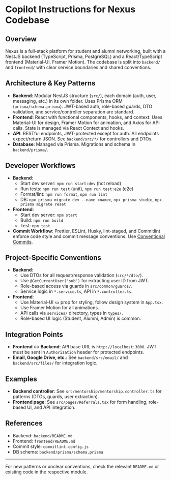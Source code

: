 # Copilot Instructions for Nexus Codebase

## Overview
Nexus is a full-stack platform for student and alumni networking, built with a NestJS backend (TypeScript, Prisma, PostgreSQL) and a React/TypeScript frontend (Material-UI, Framer Motion). The codebase is split into `backend/` and `frontend/` with clear service boundaries and shared conventions.

## Architecture & Key Patterns
- **Backend**: Modular NestJS structure (`src/`), each domain (auth, user, messaging, etc.) in its own folder. Uses Prisma ORM (`prisma/schema.prisma`). JWT-based auth, role-based guards, DTO validation, and service/controller separation are standard.
- **Frontend**: React with functional components, hooks, and context. Uses Material-UI for design, Framer Motion for animation, and Axios for API calls. State is managed via React Context and hooks.
- **API**: RESTful endpoints, JWT-protected except for auth. All endpoints expect/return JSON. See `backend/src/*/` for controllers and DTOs.
- **Database**: Managed via Prisma. Migrations and schema in `backend/prisma/`.

## Developer Workflows
- **Backend**:
  - Start dev server: `npm run start:dev` (hot reload)
  - Run tests: `npm run test` (unit), `npm run test:e2e` (e2e)
  - Format/lint: `npm run format`, `npm run lint`
  - DB: `npx prisma migrate dev --name <name>`, `npx prisma studio`, `npx prisma migrate reset`
- **Frontend**:
  - Start dev server: `npm start`
  - Build: `npm run build`
  - Test: `npm test`
- **Commit Workflow**: Prettier, ESLint, Husky, lint-staged, and Commitlint enforce code style and commit message conventions. Use [Conventional Commits](https://www.conventionalcommits.org/en/v1.0.0/).

## Project-Specific Conventions
- **Backend**:
  - Use DTOs for all request/response validation (`src/*/dto/`).
  - Use `@GetCurrentUser('sub')` for extracting user ID from JWT.
  - Role-based access via guards in `src/common/guards/`.
  - Service logic in `*.service.ts`, API in `*.controller.ts`.
- **Frontend**:
  - Use Material-UI `sx` prop for styling, follow design system in `App.tsx`.
  - Use Framer Motion for all animations.
  - API calls via `services/` directory, types in `types/`.
  - Role-based UI logic (Student, Alumni, Admin) is common.

## Integration Points
- **Frontend <-> Backend**: API base URL is `http://localhost:3000`. JWT must be sent in `Authorization` header for protected endpoints.
- **Email, Google Drive, etc.**: See `backend/src/email/` and `backend/src/files/` for integration logic.

## Examples
- **Backend controller**: See `src/mentorship/mentorship.controller.ts` for patterns (DTOs, guards, user extraction).
- **Frontend page**: See `src/pages/Referrals.tsx` for form handling, role-based UI, and API integration.

## References
- Backend: `backend/README.md`
- Frontend: `frontend/README.md`
- Commit style: `commitlint.config.js`
- DB schema: `backend/prisma/schema.prisma`

---
For new patterns or unclear conventions, check the relevant `README.md` or existing code in the respective module.
